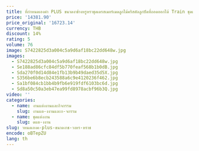 ```yaml
---
title: ที่กําหนดเองคํา PLUS ขนาดงาช้างหรูหราชุดเดรสเมอร์เมดลูกไม้คริสตัลลูกปัดที่ถอดออกได้ Train ชุดเจ้าสาว
price: '14381.90'
price_original: '16723.14'
currency: THB
discount: 14%
rating: 5
volume: 76
image: S7422825d3a004c5a9d6af18bc22dd648w.jpg
images:
  - S7422825d3a004c5a9d6af18bc22dd648w.jpg
  - Se188ad86cfc84df5b770feaf568b1b0dB.jpg
  - Sda270f0d14d84e1fb13b9b49daed35d5X.jpg
  - S356be6b8ecb243588a6c9e4120236f462.jpg
  - Sa1bf084cb1bb4b9fb6e919fdf6103bc6d.jpg
  - Sd8a50c50a3eb47ea99fd8978acbf96b3Q.jpg
video: ''
categories:
  - name: งานแต่งงานและกิจกรรม
    slug: งานแต-งงานและก-จกรรม
  - name: ชุดแต่งงาน
    slug: ดแต-งงาน
slug: าหนดเองค-plus-ขนาดงาช-างหร-หราช
encode: oBTepZU
lang: th
---
```

  